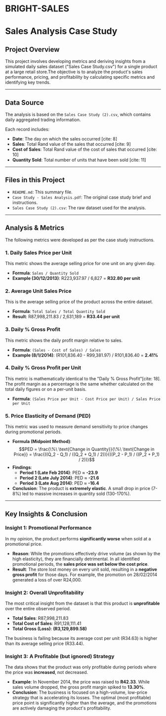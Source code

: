 # BRIGHT-SALES

# Sales Analysis Case Study

## Project Overview

This project involves developing metrics and deriving insights from a simulated daily sales dataset ("Sales Case Study.csv") for a single product at a large retail store.The objective is to analyze the product's sales performance, pricing, and profitability by calculating specific metrics and identifying key trends.

---

## Data Source

The analysis is based on the `Sales Case Study (2).csv`, which contains daily aggregated trading information.

Each record includes:
* **Date**: The day on which the sales occurred [cite: 8]
* **Sales**: Total Rand value of the sales that occurred [cite: 9]
* **Cost of Sales**: Total Rand value of the cost of sales that occurred [cite: 10]
* **Quantity Sold**: Total number of units that have been sold [cite: 11]

---

## Files in this Project

* `README.md`: This summary file.
* `Case Study - Sales Analysis.pdf`: The original case study brief and instructions.
* `Sales Case Study (2).csv`: The raw dataset used for the analysis.

---

## Analysis & Metrics

The following metrics were developed as per the case study instructions.

### 1. Daily Sales Price per Unit
This metric shows the average selling price for one unit on any given day.
* **Formula**: `Sales / Quantity Sold`
* **Example (30/12/2013)**: R223,937.97 / 6,827 = **R32.80 per unit**

### 2. Average Unit Sales Price
This is the average selling price of the product across the entire dataset.
* **Formula**: `Total Sales / Total Quantity Sold`
* **Result**: R87,998,211.83 / 2,631,189 = **R33.44 per unit**

### 3. Daily % Gross Profit
This metric shows the daily profit margin relative to sales.
* **Formula**: `(Sales - Cost of Sales) / Sales`
* **Example (8/1/2014)**: (R101,836.40 - R99,381.97) / R101,836.40 = **2.41%**

### 4. Daily % Gross Profit per Unit
This metric is mathematically identical to the "Daily % Gross Profit"[cite: 18]. The profit margin as a percentage is the same whether calculated on the total daily figures or on a per-unit basis.
* **Formula**: `(Sales Price per Unit - Cost Price per Unit) / Sales Price per Unit`

### 5. Price Elasticity of Demand (PED)
This metric was used to measure demand sensitivity to price changes during promotional periods.
* **Formula (Midpoint Method)**:
    $$PED = \frac{\%\ \text{Change in Quantity}}{\%\ \text{Change in Price}} = \frac{((Q_2 - Q_1) / ((Q_2 + Q_1) / 2))}{((P_2 - P_1) / ((P_2 + P_1) / 2))}$$
* **Findings**:
    * **Period 1 (Late Feb 2014)**: PED $\approx$ **-23.9**
    * **Period 2 (Late July 2014)**: PED $\approx$ **-21.6**
    * **Period 3 (Late Aug 2014)**: PED $\approx$ **-16.4**
* **Conclusion**: The product is **extremely elastic**. A small drop in price (7-8%) led to massive increases in quantity sold (130-170%).

---

## Key Insights & Conclusion

### Insight 1: Promotional Performance
In my opinion, the product performs **significantly worse** when sold at a promotional price.

* **Reason**: While the promotions effectively drive volume (as shown by the high elasticity), they are financially detrimental. In all identified promotional periods, the **sales price was set below the cost price**.
* **Result**: The store lost money on every unit sold, resulting in a **negative gross profit** for those days. For example, the promotion on 28/02/2014 generated a loss of over R24,000.

### Insight 2: Overall Unprofitability
The most critical insight from the dataset is that this product is **unprofitable** over the entire observed period.

* **Total Sales**: R87,998,211.83
* **Total Cost of Sales**: R91,128,111.41
* **Total Gross (Loss)**: **(R3,129,899.58)**

The business is failing because its average cost per unit (R34.63) is higher than its average selling price (R33.44).

### Insight 3: A Profitable (but ignored) Strategy
The data shows that the product was only profitable during periods where the price was **increased**, not decreased.

* **Example**: In November 2014, the price was raised to **R42.33**. While sales volume dropped, the gross profit margin spiked to **13.30%**.
* **Conclusion**: The business is focused on a high-volume, low-price strategy that is accelerating its losses. The optimal (most profitable) price point is significantly higher than the average, and the promotions are actively damaging the product's profitability.

